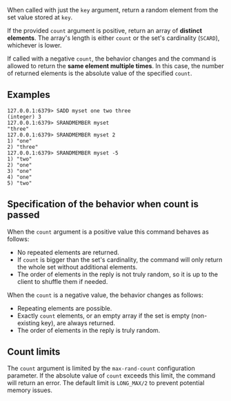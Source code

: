 When called with just the `key` argument, return a random element from the set value stored at `key`.

If the provided `count` argument is positive, return an array of **distinct elements**.
The array's length is either `count` or the set's cardinality (`SCARD`), whichever is lower.

If called with a negative `count`, the behavior changes and the command is allowed to return the **same element multiple times**.
In this case, the number of returned elements is the absolute value of the specified `count`.

## Examples

```
127.0.0.1:6379> SADD myset one two three
(integer) 3
127.0.0.1:6379> SRANDMEMBER myset
"three"
127.0.0.1:6379> SRANDMEMBER myset 2
1) "one"
2) "three"
127.0.0.1:6379> SRANDMEMBER myset -5
1) "two"
2) "one"
3) "one"
4) "one"
5) "two"
```

## Specification of the behavior when count is passed

When the `count` argument is a positive value this command behaves as follows:

* No repeated elements are returned.
* If `count` is bigger than the set's cardinality, the command will only return the whole set without additional elements.
* The order of elements in the reply is not truly random, so it is up to the client to shuffle them if needed.

When the `count` is a negative value, the behavior changes as follows:

* Repeating elements are possible.
* Exactly `count` elements, or an empty array if the set is empty (non-existing key), are always returned.
* The order of elements in the reply is truly random.

## Count limits

The `count` argument is limited by the `max-rand-count` configuration parameter. If the absolute value of `count` exceeds this limit, the command will return an error. The default limit is `LONG_MAX/2` to prevent potential memory issues.